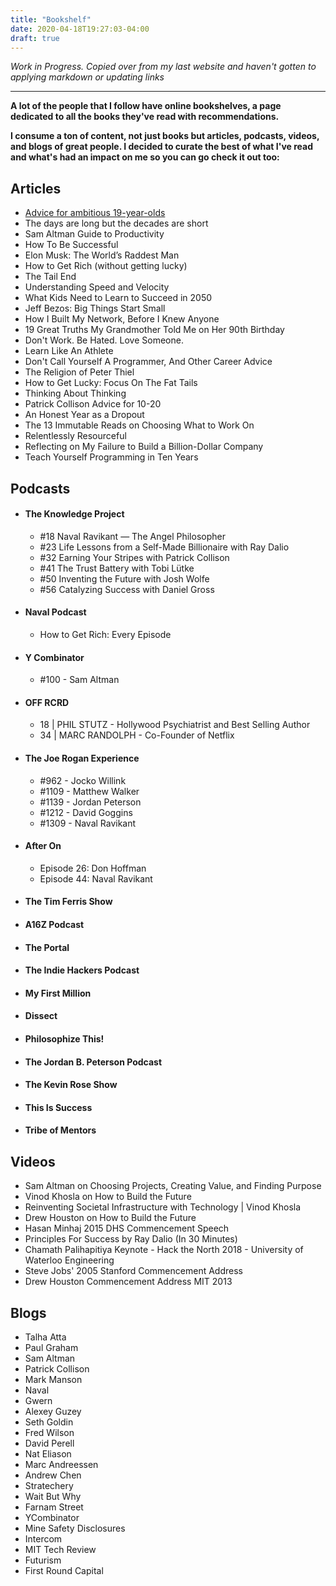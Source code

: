 ```yaml
---
title: "Bookshelf"
date: 2020-04-18T19:27:03-04:00
draft: true
---
```


_Work in Progress. Copied over from my last website and haven't gotten to applying markdown or updating links_

---

**A lot of the people that I follow have online bookshelves, a page dedicated to all the books they've read with recommendations.**

**I consume a ton of content, not just books but articles, podcasts, videos, and blogs of great people. I decided to curate the best of what I've read and what's had an impact on me so you can go check it out too:**

## Articles

- [Advice for ambitious 19-year-olds](https://blog.samaltman.com/advice-for-ambitious-19-year-olds)
- The days are long but the decades are short
- Sam Altman Guide to Productivity
- How To Be Successful
- Elon Musk: The World’s Raddest Man
- How to Get Rich (without getting lucky)
- The Tail End
- Understanding Speed and Velocity
- What Kids Need to Learn to Succeed in 2050
- Jeff Bezos: Big Things Start Small
- How I Built My Network, Before I Knew Anyone
- 19 Great Truths My Grandmother Told Me on Her 90th Birthday
- Don't Work. Be Hated. Love Someone.
- Learn Like An Athlete
- Don't Call Yourself A Programmer, And Other Career Advice
- The Religion of Peter Thiel
- How to Get Lucky: Focus On The Fat Tails
- Thinking About Thinking
- Patrick Collison Advice for 10-20
- An Honest Year as a Dropout
- The 13 Immutable Reads on Choosing What to Work On
- Relentlessly Resourceful
- Reflecting on My Failure to Build a Billion-Dollar Company
- Teach Yourself Programming in Ten Years

## Podcasts

- #### The Knowledge Project

  - #18 Naval Ravikant — The Angel Philosopher
  - #23 Life Lessons from a Self-Made Billionaire with Ray Dalio
  - #32 Earning Your Stripes with Patrick Collison
  - #41 The Trust Battery with Tobi Lütke
  - #50 Inventing the Future with Josh Wolfe
  - #56 Catalyzing Success with Daniel Gross

- #### Naval Podcast

  - How to Get Rich: Every Episode

- #### Y Combinator

  - #100 - Sam Altman

- #### OFF RCRD

  - 18 | PHIL STUTZ - Hollywood Psychiatrist and Best Selling Author
  - 34 | MARC RANDOLPH - Co-Founder of Netflix

- #### The Joe Rogan Experience

  - #962 - Jocko Willink
  - #1109 - Matthew Walker
  - #1139 - Jordan Peterson
  - #1212 - David Goggins
  - #1309 - Naval Ravikant

- #### After On

  - Episode 26: Don Hoffman
  - Episode 44: Naval Ravikant

- #### The Tim Ferris Show
- #### A16Z Podcast
- #### The Portal
- #### The Indie Hackers Podcast
- #### My First Million
- #### Dissect
- #### Philosophize This!
- #### The Jordan B. Peterson Podcast
- #### The Kevin Rose Show
- #### This Is Success
- #### Tribe of Mentors

## Videos

- Sam Altman on Choosing Projects, Creating Value, and Finding Purpose
- Vinod Khosla on How to Build the Future
- Reinventing Societal Infrastructure with Technology | Vinod Khosla
- Drew Houston on How to Build the Future
- Hasan Minhaj 2015 DHS Commencement Speech
- Principles For Success by Ray Dalio (In 30 Minutes)
- Chamath Palihapitiya Keynote - Hack the North 2018 - University of Waterloo Engineering
- Steve Jobs' 2005 Stanford Commencement Address
- Drew Houston Commencement Address MIT 2013

## Blogs

- Talha Atta
- Paul Graham
- Sam Altman
- Patrick Collison
- Mark Manson
- Naval
- Gwern
- Alexey Guzey
- Seth Goldin
- Fred Wilson
- David Perell
- Nat Eliason
- Marc Andreessen
- Andrew Chen
- Stratechery
- Wait But Why
- Farnam Street
- YCombinator
- Mine Safety Disclosures
- Intercom
- MIT Tech Review
- Futurism
- First Round Capital
